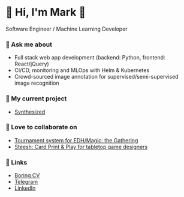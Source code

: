 # 👋 Hi, I'm Mark 👋 

Software Engineer / Machine Learning Developer 

### 💬 Ask me about

 - Full stack web app development (backend: Python, frontend: React/jQuery)
 - CI/CD, monitoring and MLOps with Helm & Kubernetes
 - Crowd-sourced image annotation for supervised/semi-supervised image recognition

### 🔭 My current project

 - [Synthesized](https://github.com/synthesized-io)

### 🌱 Love to collaborate on

 - [Tournament system for EDH/Magic: the Gathering](https://gitlab.com/marqueewinq/edh-pairings)
 - [Steesh: Card Print & Play for tabletop game designers](https://github.com/marqueewinq/steesh)

### 🦋 Links

 - [Boring CV](https://docs.google.com/document/d/1JD8udib41Sa820yCcVLGBnkw_5c0mNr0p0mK4JaYrsY/edit#heading=h.vh8nhuo6yoox)
 - [Telegram](https://t.me/marqueewinq)
 - [LinkedIn](https://www.linkedin.com/in/marqueewinq/)
